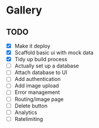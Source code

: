 # Gallery

## TODO

- [x] Make it deploy
- [x] Scaffold basic ui with mock data
- [x] Tidy up build process
- [ ] Actually set up a database
- [ ] Attach database to UI
- [ ] Add authentication
- [ ] Add image upload
- [ ] Error management
- [ ] Routing/image page
- [ ] Delete button
- [ ] Analytics
- [ ] Ratelimiting
